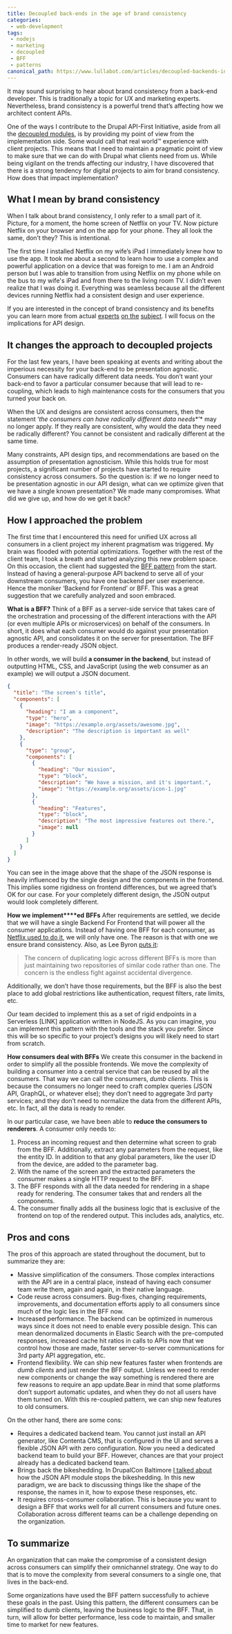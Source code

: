 ```yaml
---
title: Decoupled back-ends in the age of brand consistency
categories:
 - web-development
tags:
 - nodejs
 - marketing
 - decoupled
 - BFF
 - patterns
canonical_path: https://www.lullabot.com/articles/decoupled-backends-in-the-age-of-brand-consistency
---
```

It may sound surprising to hear about brand consistency from a back-end developer. This is traditionally a topic for UX and marketing experts. Nevertheless, brand consistency is a powerful trend that’s affecting how we architect content APIs.

One of the ways I contribute to the Drupal API-First Initiative, aside from all the [decoupled modules](https://www.drupal.org/u/e0ipso), is by providing my point of view from the implementation side. Some would call that real world™ experience with client projects. This means that I need to maintain a pragmatic point of view to make sure that we can do with Drupal what clients need from us. While being vigilant on the trends affecting our industry, I have discovered that there is a strong tendency for digital projects to aim for brand consistency. How does that impact implementation?

## What I mean by brand consistency

When I talk about brand consistency, I only refer to a small part of it. Picture, for a moment, the home screen of Netflix on your TV. Now picture Netflix on your browser and on the app for your phone. They all look the same, don’t they? This is intentional.

The first time I installed Netflix on my wife’s iPad I immediately knew how to use the app. It took me about a second to learn how to use a complex and powerful application on a device that was foreign to me. I am an Android person but I was able to transition from using Netflix on my phone while on the bus to my wife's iPad and from there to the living room TV. I didn’t even realize that I was doing it. Everything was seamless because all the different devices running Netflix had a consistent design and user experience.

If you are interested in the concept of brand consistency and its benefits you can learn more from actual [experts](https://www.youtube.com/watch?v=ke7_89LBgAs) [on the](https://www.campaignlive.co.uk/article/marketing-video-report-mullers-lee-rolston-talks-brand-consistency/1098573) [subject](https://www.clearvoice.com/blog/brand-consistency-why-its-so-important-how-to-achieve-it/). I will focus on the implications for API design.

## It changes the approach to decoupled projects

For the last few years, I have been speaking at events and writing about the imperious necessity for your back-end to be presentation agnostic. Consumers can have radically different data needs. You don’t want your back-end to favor a particular consumer because that will lead to re-coupling, which leads to high maintenance costs for the consumers that you turned your back on.

When the UX and designs are consistent across consumers, then the statement ‘*the consumers can have radically different data needs**’* may no longer apply. If they really are consistent, why would the data they need be radically different? You cannot be consistent and radically different at the same time.

Many constraints, API design tips, and recommendations are based on the assumption of presentation agnosticism. While this holds true for most projects, a significant number of projects have started to require consistency across consumers. So the question is: if we no longer need to be presentation agnostic in our API design, what can we optimize given that we have a single known presentation? We made many compromises. What did we give up, and how do we get it back?

## How I approached the problem

The first time that I encountered this need for unified UX across all consumers in a client project my inherent pragmatism was triggered. My brain was flooded with potential optimizations. Together with the rest of the client team, I took a breath and started analyzing this new problem space. On this occasion, the client had suggested the [BFF pattern](https://samnewman.io/patterns/architectural/bff/) from the start. Instead of having a general-purpose API backend to serve all of your downstream consumers, you have one backend per user experience. Hence the moniker ‘Backend for Frontend’ or BFF. This was a great suggestion that we carefully analyzed and soon embraced.

**What is a BFF?**
Think of a BFF as a server-side service that takes care of the orchestration and processing of the different interactions with the API (or even multiple APIs or microservices) on behalf of the consumers. In short, it does what each consumer would do against your presentation agnostic API, and consolidates it on the server for presentation. The BFF produces a render-ready JSON object.

In other words, we will build **a consumer in the backend**, but instead of outputting HTML, CSS, and JavaScript (using the web consumer as an example) we will output a JSON document.

```json
{
  "title": "The screen's title",
  "components": [
    {
      "heading": "I am a component",
      "type": "hero",
      "image": "https://example.org/assets/awesome.jpg",
      "description": "The description is important as well"
    },
    {
      "type": "group",
      "components": [
        {
          "heading": "Our mission",
          "type": "block",
          "description": "We have a mission, and it's important.",
          "image": "https://example.org/assets/icon-1.jpg"
        },
        {
          "heading": "Features",
          "type": "block",
          "description": "The most impressive features out there.",
          "image": null
        }
      ]
    }
  ]
}
```

You can see in the image above that the shape of the JSON response is heavily influenced by the single design and the components in the frontend. This implies some rigidness on frontend differences, but we agreed that’s OK for our case. For your completely different design, the JSON output would look completely different.

**How we implement****ed** **BFFs**
After requirements are settled, we decide that we will have a single Backend For Frontend that will power all the consumer applications. Instead of having one BFF for each consumer, as [Netflix used to do it](https://medium.com/netflix-techblog/embracing-the-differences-inside-the-netflix-api-redesign-15fd8b3dc49d), we will only have one. The reason is that with one we ensure brand consistency. Also, as Lee Byron [puts it](https://samnewman.io/patterns/architectural/bff/#comment-2388151981):


> The concern of duplicating logic across different BFFs is more than just maintaining two repositories of similar code rather than one. The concern is the endless fight against accidental divergence.

Additionally, we don’t have those requirements, but the BFF is also the best place to add global restrictions like authentication, request filters, rate limits, etc.

Our team decided to implement this as a set of rigid endpoints in a Serverless [LINK] application written in NodeJS. As you can imagine, you can implement this pattern with the tools and the stack you prefer. Since this will be so specific to your project’s designs you will likely need to start from scratch.

**How consumers deal with BFFs**
We create this consumer in the backend in order to simplify all the possible frontends. We move the complexity of building a consumer into a central service that can be reused by all the consumers. That way we can call the consumers, *dumb clients*. This is because the consumers no longer need to craft complex queries (JSON API, GraphQL, or whatever else); they don’t need to aggregate 3rd party services; and they don’t need to normalize the data from the different APIs, etc. In fact, all the data is ready to render.

In our particular case, we have been able to **reduce the consumers to renderers**. A consumer only needs to:

1. Process an incoming request and then determine what screen to grab from the BFF. Additionally, extract any parameters from the request, like the entity ID. In addition to that any global parameters, like the user ID from the device, are added to the parameter bag.
2. With the name of the screen and the extracted parameters the consumer makes a single HTTP request to the BFF.
3. The BFF responds with all the data needed for rendering in a shape ready for rendering. The consumer takes that and renders all the components.
4. The consumer finally adds all the business logic that is exclusive of the frontend on top of the rendered output. This includes ads, analytics, etc.

## Pros and cons
The pros of this approach are stated throughout the document, but to summarize they are:

- Massive simplification of the consumers. Those complex interactions with the API are in a central place, instead of having each consumer team write them, again and again, in their native language.
- Code reuse across consumers. Bug-fixes, changing requirements, improvements, and documentation efforts apply to all consumers since much of the logic lies in the BFF now. 
- Increased performance. The backend can be optimized in numerous ways since it does not need to enable every possible design. This can mean denormalized documents in Elastic Search with the pre-computed responses, increased cache hit ratios in calls to APIs now that we control how those are made, faster server-to-server communications for 3rd party API aggregation, etc.
- Frontend flexibility. We can ship new features faster when frontends are *dumb clients* and just render the BFF output. Unless we need to render new components or change the way something is rendered there are few reasons to require an app update.Bear in mind that some platforms don’t support automatic updates, and when they do not all users have them turned on. With this re-coupled pattern, we can ship new features to old consumers.

On the other hand, there are some cons:


- Requires a dedicated backend team. You cannot just install an API generator, like Contenta CMS, that is configured in the UI and serves a flexible JSON API with zero configuration. Now you need a dedicated backend team to build your BFF. However, chances are that your project already has a dedicated backend team.
- Brings back the bikeshedding. In DrupalCon Baltimore [I talked about](https://events.drupal.org/baltimore2017/sessions/advanced-web-services-json-api) how the JSON API module stops the bikeshedding. In this new paradigm, we are back to discussing things like the shape of the response, the names in it, how to expose these responses, etc.
- It requires cross-consumer collaboration. This is because you want to design a BFF that works well for all current consumers and future ones. Collaboration across different teams can be a challenge depending on the organization.

## To summarize

An organization that can make the compromise of a consistent design across consumers can simplify their omnichannel strategy. One way to do that is to move the complexity from several consumers to a single one, that lives in the back-end.

Some organizations have used the BFF pattern successfully to achieve these goals in the past. Using this pattern, the different consumers can be simplified to dumb clients, leaving the business logic to the BFF. That, in turn, will allow for better performance, less code to maintain, and smaller time to market for new features.
